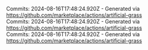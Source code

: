 Commits: 2024-08-16T17:48:24.920Z - Generated via https://github.com/marketplace/actions/artificial-grass
<br>
Commits: 2024-08-16T17:48:24.920Z - Generated via https://github.com/marketplace/actions/artificial-grass
<br>
Commits: 2024-08-16T17:48:24.920Z - Generated via https://github.com/marketplace/actions/artificial-grass
<br>
